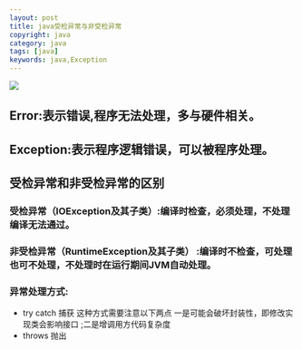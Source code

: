 ```yaml
---
layout: post
title: java受检异常与非受检异常
copyright: java
category: java
tags: [java]
keywords: java,Exception
---
```


![](https://img-blog.csdnimg.cn/20190630162049629.png?x-oss-process=image/watermark,type_ZmFuZ3poZW5naGVpdGk,shadow_10,text_aHR0cHM6Ly9ibG9nLmNzZG4ubmV0L3FxXzMyNzM2OTQ3,size_16,color_FFFFFF,t_70)

## Error:表示错误,程序无法处理，多与硬件相关。
## Exception:表示程序逻辑错误，可以被程序处理。
## 受检异常和非受检异常的区别
### 受检异常（IOException及其子类）:编译时检查，必须处理，不处理编译无法通过。    
### 非受检异常（RuntimeException及其子类） :编译时不检查，可处理也可不处理，不处理时在运行期间JVM自动处理。
### 异常处理方式:
* try catch 捕获 这种方式需要注意以下两点
一是可能会破坏封装性，即修改实现类会影响接口 ;二是增调用方代码复杂度 
* throws 抛出
